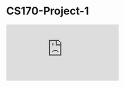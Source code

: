 # CS170-Project-1
![Project 1 Report.pdf](https://github.com/rsori013/CS170-Projects/files/11418412/Project.1.Report.pdf)
